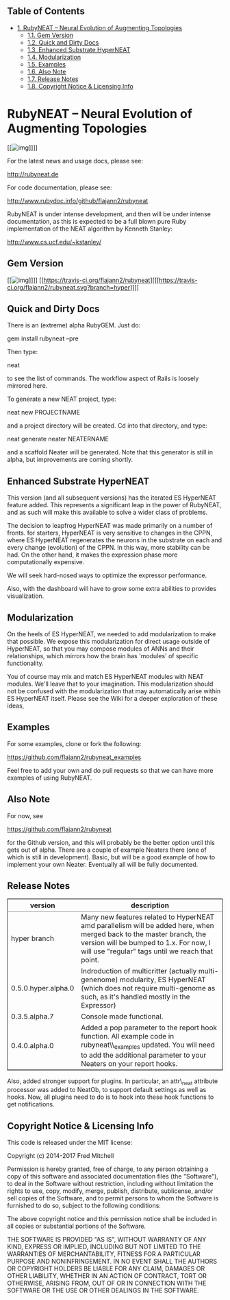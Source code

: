 <div id="table-of-contents">
<h2>Table of Contents</h2>
<div id="text-table-of-contents">
<ul>
<li><a href="#orgheadline9">1. RubyNEAT &#x2013; Neural Evolution of Augmenting Topologies</a>
<ul>
<li><a href="#orgheadline1">1.1. Gem Version</a></li>
<li><a href="#orgheadline2">1.2. Quick and Dirty Docs</a></li>
<li><a href="#orgheadline3">1.3. Enhanced Substrate HyperNEAT</a></li>
<li><a href="#orgheadline4">1.4. Modularization</a></li>
<li><a href="#orgheadline5">1.5. Examples</a></li>
<li><a href="#orgheadline6">1.6. Also Note</a></li>
<li><a href="#orgheadline7">1.7. Release Notes</a></li>
<li><a href="#orgheadline8">1.8. Copyright Notice &amp; Licensing Info</a></li>
</ul>
</li>
</ul>
</div>
</div>

# RubyNEAT &#x2013; Neural Evolution of Augmenting Topologies<a id="orgheadline9"></a>

[[![img](//gitter.im/flajann2/rubyneat?utm_source=badge&utm_medium=badge&utm_campaign=pr-badge&utm_content=badge][[[https:/badges.gitter.im/Join%20Chat.svg)]]]]

For the latest news and usage docs, please see:

<http://rubyneat.de>

For code documentation, please see:

<http://www.rubydoc.info/github/flajann2/rubyneat>

RubyNEAT is under intense development, and then will be under intense
documentation, as this is expected to be a full blown pure Ruby
implementation of the NEAT algorithm by Kenneth Stanley:

<http://www.cs.ucf.edu/~kstanley/>

## Gem Version<a id="orgheadline1"></a>

[[![img](//badge.fury.io/rb/rubyneat][[[https:/badge.fury.io/rb/rubyneat.png)]]]]
[[<https://travis-ci.org/flajann2/rubyneat][[[https://travis-ci.org/flajann2/rubyneat.svg?branch=hyper>]]]]

## Quick and Dirty Docs<a id="orgheadline2"></a>

There is an (extreme) alpha RubyGEM. Just do:

gem install rubyneat &#x2013;pre

Then type:

neat

to see the list of commands. The workflow aspect of Rails is loosely
mirrored here.

To generate a new NEAT project, type:

neat new PROJECTNAME

and a project directory will be created. Cd into that directory, and
type:

neat generate neater NEATERNAME

and a scaffold Neater will be generated. Note that this generator is
still in alpha, but improvements are coming shortly.

## Enhanced Substrate HyperNEAT<a id="orgheadline3"></a>

This version (and all subsequent versions) has the iterated ES HyperNEAT
feature added. This represents a significant leap in the power of
RubyNEAT, and as such will make this available to solve a wider class of
problems.

The decision to leapfrog HyperNEAT was made primarily on a number of
fronts. for starters, HyperNEAT is very sensitive to changes in the
CPPN, where ES HyperNEAT regenerates the neurons in the substrate on
each and every change (evolution) of the CPPN. In this way, more
stability can be had. On the other hand, it makes the expression phase
more computationally expensive.

We will seek hard-nosed ways to optimize the expressor performance.

Also, with the dashboard will have to grow some extra abilities to
provides visualization.

## Modularization<a id="orgheadline4"></a>

On the heels of ES HyperNEAT, we needed to add modularization to make
that possible. We expose this modularization for direct usage outside of
HyperNEAT, so that you may compose modules of ANNs and their
relationships, which mirrors how the brain has 'modules' of specific
functionality.

You of course may mix and match ES HyperNEAT modules with NEAT modules.
We'll leave that to your imagination. This modularization should not be
confused with the modularization that may automatically arise within ES
HyperNEAT itself. Please see the Wiki for a deeper exploration of these
ideas,

## Examples<a id="orgheadline5"></a>

For some examples, clone or fork the following:

<https://github.com/flajann2/rubyneat_examples>

Feel free to add your own and do pull requests so that we can have more
examples of using RubyNEAT.

## Also Note<a id="orgheadline6"></a>

For now, see

<https://github.com/flajann2/rubyneat>

for the Github version, and this will probably be the better option
until this gets out of alpha. There are a couple of example Neaters
there (one of which is still in development). Basic, but will be a good
example of how to implement your own Neater. Eventually all will be
fully documented.

## Release Notes<a id="orgheadline7"></a>

<table border="2" cellspacing="0" cellpadding="6" rules="groups" frame="hsides">


<colgroup>
<col  class="org-left" />

<col  class="org-left" />
</colgroup>
<thead>
<tr>
<th scope="col" class="org-left">version</th>
<th scope="col" class="org-left">description</th>
</tr>
</thead>

<tbody>
<tr>
<td class="org-left">hyper branch</td>
<td class="org-left">Many new features related to HyperNEAT amd parallelism will be added here, when merged back to the master branch, the version will be bumped to 1.x. For now, I will use "regular" tags until we reach that point.</td>
</tr>


<tr>
<td class="org-left">0.5.0.hyper.alpha.0</td>
<td class="org-left">Indroduction of multicritter (actually multi-genenome) modularity, ES HyperNEAT (which does not require multi-genome as such, as it's handled mostly in the Expressor)</td>
</tr>


<tr>
<td class="org-left">0.3.5.alpha.7</td>
<td class="org-left">Console made functional.</td>
</tr>


<tr>
<td class="org-left">0.4.0.alpha.0</td>
<td class="org-left">Added a pop parameter to the report hook function. All example code in rubyneat\\<sub>examples</sub> updated. You will need to add the additional parameter to your Neaters on your report hooks.</td>
</tr>
</tbody>
</table>

Also, added stronger support for plugins. In particular, an
attr\\<sub>neat</sub> attribute processor was added to NeatOb, to support
default settings as well as hooks. Now, all plugins need to do is to
hook into these hook functions to get notifications.

## Copyright Notice & Licensing Info<a id="orgheadline8"></a>

This code is released under the MIT license:

Copyright (c) 2014-2017 Fred Mitchell

Permission is hereby granted, free of charge, to any person obtaining a
copy of this software and associated documentation files (the
"Software"), to deal in the Software without restriction, including
without limitation the rights to use, copy, modify, merge, publish,
distribute, sublicense, and/or sell copies of the Software, and to
permit persons to whom the Software is furnished to do so, subject to
the following conditions:

The above copyright notice and this permission notice shall be included
in all copies or substantial portions of the Software.

THE SOFTWARE IS PROVIDED "AS IS", WITHOUT WARRANTY OF ANY KIND, EXPRESS
OR IMPLIED, INCLUDING BUT NOT LIMITED TO THE WARRANTIES OF
MERCHANTABILITY, FITNESS FOR A PARTICULAR PURPOSE AND NONINFRINGEMENT.
IN NO EVENT SHALL THE AUTHORS OR COPYRIGHT HOLDERS BE LIABLE FOR ANY
CLAIM, DAMAGES OR OTHER LIABILITY, WHETHER IN AN ACTION OF CONTRACT,
TORT OR OTHERWISE, ARISING FROM, OUT OF OR IN CONNECTION WITH THE
SOFTWARE OR THE USE OR OTHER DEALINGS IN THE SOFTWARE.
